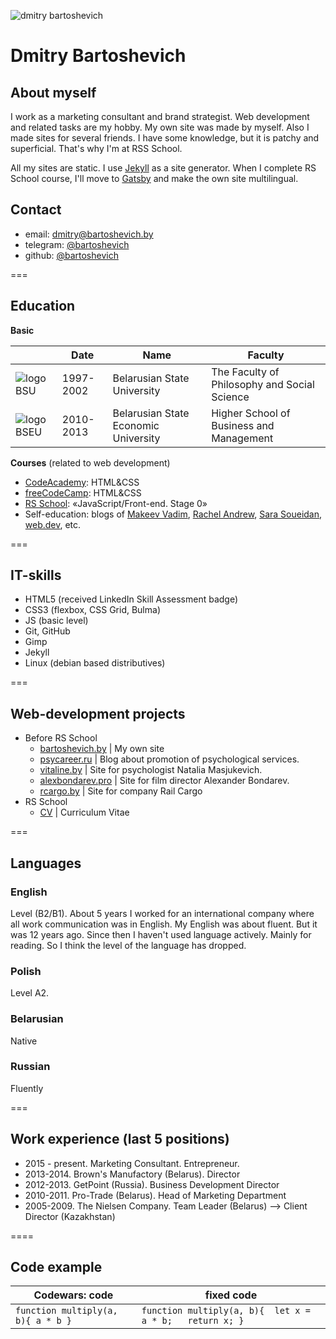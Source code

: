 
![dmitry bartoshevich](https://res.cloudinary.com/bartoshevich/image/upload/f_auto,q_auto:best/v1645366318/site/bartoshevich_1x.jpg)

# Dmitry Bartoshevich

## About myself

I work as a marketing consultant and brand strategist.
Web development and related tasks are my hobby. My own site was made by myself. Also I made sites for several friends. I have some knowledge, but it is patchy and superficial. That's why I'm at RSS School.

All my sites are static. I use [Jekyll](https://jekyllrb.com/) as a site generator. When I complete RS School course, I'll move to [Gatsby](https://www.gatsbyjs.com/) and make the own site multilingual.

## Contact

- email: [dmitry@bartoshevich.by](/tmp/.mount_Joplin0VwYGs/resources/app.asar/dmitry@bartoshevich.by "dmitry@bartoshevich.by")
- telegram: [@bartoshevich](https://t.me/bartoshevich)
- github: [@bartoshevich](https://github.com/bartoshevich)


===
## Education

**Basic**

|     | Date | Name | Faculty |
| --- | --- | --- | --- |
| ![logo BSU](https://res.cloudinary.com/bartoshevich/image/upload/f_auto,q_auto/v1654250205/rs-school/bsu.jpg) | 1997-2002 | Belarusian State University | The Faculty of Philosophy and Social Science |
| ![logo BSEU](https://res.cloudinary.com/bartoshevich/image/upload/f_auto,q_auto/v1654250207/rs-school/bseu.jpg) | 2010-2013 | Belarusian State Economic University | Higher School of Business and Management |

**Courses** (related to web development)
- [CodeAcademy](https://www.codecademy.com/): HTML&CSS
- [freeCodeCamp](https://www.freecodecamp.org/): HTML&CSS
- [RS School](https://rs.school/js-stage0/): «JavaScript/Front-end. Stage 0»
- Self-education: blogs of [Makeev Vadim](https://www.youtube.com/c/pepelsbey), [Rachel Andrew](https://rachelandrew.co.uk/), [Sara Soueidan](https://www.sarasoueidan.com/), [web.dev](https://web.dev/blog/), etc.


===
## IT-skills
- HTML5 (received LinkedIn Skill Assessment badge) 
- CSS3 (flexbox, CSS Grid, Bulma)
- JS (basic level)
- Git, GitHub
- Gimp
- Jekyll
- Linux (debian based distributives) 

===
## Web-development projects 

- Before RS School
  - [bartoshevich.by](https://bartoshevich.by) | My own site
  - [psycareer.ru](https://www.psycareer.ru/) | Blog about promotion of psychological services. 
  - [vitaline.by](https://www.vitaline.by/) | Site for psychologist Natalia Masjukevich. 
  - [alexbondarev.pro](https://alexbondarev.pro/) | Site for film director Alexander Bondarev.    
  - [rcargo.by](https://rcargo.by/) | Site for company Rail Cargo 
- RS School
  - [CV](https://bartoshevich.github.io/rsschool-cv/cv) | Curriculum Vitae

===

## Languages 

### English 
Level (B2/B1). 
About 5 years I worked for an international company where all work communication was in English. My English was about fluent. But it was 12 years ago. Since then I haven't used language actively. Mainly for reading. So I think the level of the language has dropped. 

### Polish 
Level A2. 

### Belarusian 
Native 

### Russian 
Fluently 

===

## Work experience (last 5 positions)
- 2015 - present. Marketing Consultant. Entrepreneur.  
- 2013-2014. Brown's Manufactory (Belarus). Director
- 2012-2013. GetPoint (Russia). Business Development Director
- 2010-2011. Pro-Trade (Belarus). Head of Marketing Department
- 2005-2009. The Nielsen Company. Team Leader (Belarus) --> Client Director (Kazakhstan)

====
## Code example 

|Codewars: code | fixed code |
|---|---|
|`function multiply(a, b){ a * b }` | `function multiply(a, b){  let x = a * b;   return x; }` |